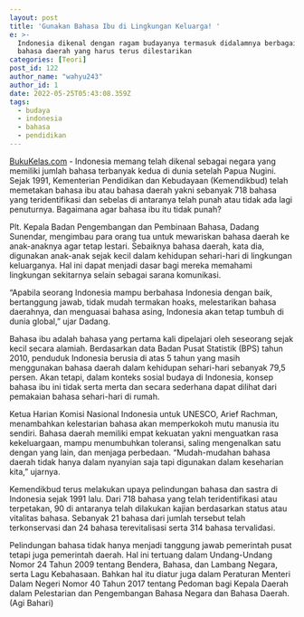 ```yaml
---
layout: post
title: 'Gunakan Bahasa Ibu di Lingkungan Keluarga! '
e: >-
  Indonesia dikenal dengan ragam budayanya termasuk didalamnya berbagai macam
  bahasa daerah yang harus terus dilestarikan
categories: [Teori]
post_id: 122
author_name: "wahyu243"
author_id: 1
date: 2022-05-25T05:43:08.359Z
tags:
  - budaya
  - indonesia
  - bahasa
  - pendidikan
---
```


[BukuKelas.com](/ "BukuKelas.com") - Indonesia memang telah dikenal sebagai negara yang memiliki jumlah bahasa terbanyak kedua di dunia setelah Papua Nugini. Sejak 1991, Kementerian Pendidikan dan Kebudayaan (Kemendikbud) telah memetakan bahasa ibu atau bahasa daerah yakni sebanyak 718 bahasa yang teridentifikasi dan sebelas di antaranya telah punah atau tidak ada lagi penuturnya. Bagaimana agar bahasa ibu itu tidak punah?

Plt. Kepala Badan Pengembangan dan Pembinaan Bahasa, Dadang Sunendar, mengimbau para orang tua untuk mewariskan bahasa daerah ke anak-anaknya agar tetap lestari. Sebaiknya bahasa daerah, kata dia, digunakan anak-anak sejak kecil dalam kehidupan sehari-hari di lingkungan keluarganya. Hal ini dapat menjadi dasar bagi mereka memahami lingkungan sekitarnya selain sebagai sarana komunikasi.

“Apabila seorang Indonesia mampu berbahasa Indonesia dengan baik, bertanggung jawab, tidak mudah termakan hoaks, melestarikan bahasa daerahnya, dan menguasai bahasa asing, Indonesia akan tetap tumbuh di dunia global,” ujar Dadang.

Bahasa ibu adalah bahasa yang pertama kali dipelajari oleh seseorang sejak kecil secara alamiah. Berdasarkan data Badan Pusat Statistik (BPS) tahun 2010, penduduk Indonesia berusia di atas 5 tahun yang masih menggunakan bahasa daerah dalam kehidupan sehari-hari sebanyak 79,5 persen. Akan tetapi, dalam konteks sosial budaya di Indonesia, konsep bahasa ibu ini tidak serta merta dan secara sederhana dapat dilihat dari pemakaian bahasa sehari-hari di rumah.

Ketua Harian Komisi Nasional Indonesia untuk UNESCO, Arief Rachman, menambahkan kelestarian bahasa akan memperkokoh mutu manusia itu sendiri. Bahasa daerah memiliki empat kekuatan yakni menguatkan rasa kekeluargaan, mampu menumbuhkan toleransi, saling mengenalkan satu dengan yang lain, dan menjaga perbedaan. “Mudah-mudahan bahasa daerah tidak hanya dalam nyanyian saja tapi digunakan dalam keseharian kita,” ujarnya.

Kemendikbud terus melakukan upaya pelindungan bahasa dan sastra di Indonesia sejak 1991 lalu. Dari 718 bahasa yang telah teridentifikasi atau terpetakan, 90 di antaranya telah dilakukan kajian berdasarkan status atau vitalitas bahasa. Sebanyak 21 bahasa dari jumlah tersebut telah terkonservasi dan 24 bahasa terevitalisasi serta 314 bahasa tervalidasi.

Pelindungan bahasa tidak hanya menjadi tanggung jawab pemerintah pusat tetapi juga pemerintah daerah. Hal ini tertuang dalam Undang-Undang Nomor 24 Tahun 2009 tentang Bendera, Bahasa, dan Lambang Negara, serta Lagu Kebahasaan. Bahkan hal itu diatur juga dalam Peraturan Menteri Dalam Negeri Nomor 40 Tahun 2017 tentang Pedoman bagi Kepala Daerah dalam Pelestarian dan Pengembangan Bahasa Negara dan Bahasa Daerah. (Agi Bahari)
